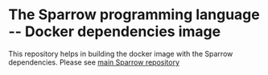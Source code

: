 # The Sparrow programming language -- Docker dependencies image

This repository helps in building the docker image with the Sparrow dependencies.
Please see [main Sparrow repository](https://github.com/Sparrow-lang/sparrow)
